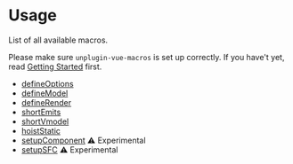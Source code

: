 # Usage

List of all available macros.

Please make sure `unplugin-vue-macros` is set up correctly. If you have't yet, read [Getting Started](/guide/getting-started) first.

- [defineOptions](/macros/define-options)
- [defineModel](/macros/define-model)
- [defineRender](/macros/define-render)
- [shortEmits](/macros/short-emits)
- [shortVmodel](/macros/short-vmodel)
- [hoistStatic](/macros/hoist-static)
- [setupComponent](/macros/setup-component) <span text-yellow text-xs border p-1 rounded>:warning: Experimental</span>
- [setupSFC](/macros/setup-sfc) <span text-yellow text-xs border p-1 rounded>:warning: Experimental</span>
